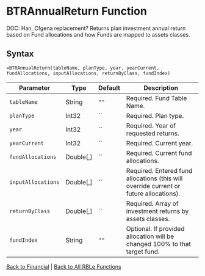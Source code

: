# BTRAnnualReturn Function

DOC: Han, Cfgena replacement?  Returns plan investment annual return based on Fund allocations and how Funds are mapped to assets classes.

## Syntax

```excel
=BTRAnnualReturn(tableName, planType, year, yearCurrent, fundAllocations, inputAllocations, returnByClass, fundIndex)
```

Parameter | Type | Default | Description
---|---|---|---
`tableName` | String | `""` | Required.  Fund Table Name.
`planType` | Int32 | `` | Required.  Plan type.
`year` | Int32 | `` | Required.  Year of requested returns.
`yearCurrent` | Int32 | `` | Required.  Current year.
`fundAllocations` | Double[,] | `` | Required.  Current fund allocations.
`inputAllocations` | Double[,] | `` | Required.  Entered fund allocations (this will override current or future allocations).
`returnByClass` | Double[,] | `` | Required.  Array of investment returns by assets classes.
`fundIndex` | String | `""` | Optional.  If provided allocation will be changed 100% to that target fund.

[Back to Financial](RBLeFinancial.md) | [Back to All RBLe Functions](RBLe.md#function-documentation)